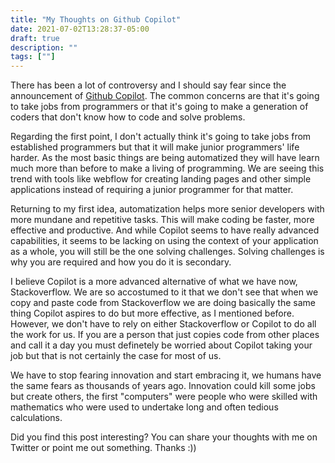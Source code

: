 ```yaml
---
title: "My Thoughts on Github Copilot"
date: 2021-07-02T13:28:37-05:00
draft: true
description: ""
tags: [""]
---
```


There has been a lot of controversy and I should say fear since the announcement of [Github Copilot](https://copilot.github.com/). The common concerns are that it's going to take jobs from programmers or that it's going to make a generation of coders that don't know how to code and solve problems.

Regarding the first point, I don't actually think it's going to take jobs from established programmers but that it will make junior programmers' life harder. As the most basic things are being automatized they will have learn much more than before to make a living of programming. We are seeing this trend with tools like webflow for creating landing pages and other simple applications instead of requiring a junior programmer for that matter.

Returning to my first idea, automatization helps more senior developers with more mundane and repetitive tasks. This will make coding be faster, more effective and productive. And while Copilot seems to have really advanced capabilities, it seems to be lacking on using the context of your application as a whole, you will still be the one solving challenges. Solving challenges is why you are required and how you do it is secondary.

I believe Copilot is a more advanced alternative of what we have now, Stackoverflow. We are so accostumed to it that we don't see that when we copy and paste code from Stackoverflow we are doing basically the same thing Copilot aspires to do but more effective, as I mentioned before. However, we don't have to rely on either Stackoverflow or Copilot to do all the work for us. If you are a person that just copies code from other places and call it a day you must definetely be worried about Copilot taking your job but that is not certainly the case for most of us.

We have to stop fearing innovation and start embracing it, we humans have the same fears as thousands of years ago. Innovation could kill some jobs but create others, the first "computers" were people who were skilled with mathematics who were used to undertake long and often tedious calculations.

Did you find this post interesting? You can share your thoughts with me on Twitter or point me out something. Thanks :))
